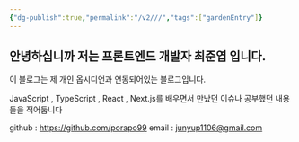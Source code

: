 ```yaml
---
{"dg-publish":true,"permalink":"/v2///","tags":["gardenEntry"]}
---
```



## 안녕하십니까 저는 프론트엔드 개발자 최준엽 입니다.

이 블로그는 제 개인 옵시디언과 연동되어있는 블로그입니다.

JavaScript , TypeScript , React , Next.js를 배우면서 만났던 이슈나 공부했던 내용들을 적어둡니다


github : https://github.com/porapo99
email : junyup1106@gmail.com
